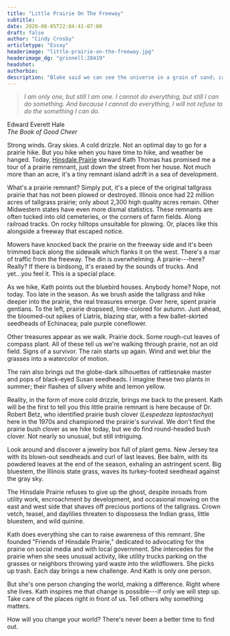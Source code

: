 ```yaml
---
title: "Little Prairie On The Freeway"
subtitle:
date: 2020-08-05T22:04:41-07:00
draft: false
author: "Cindy Crosby"
articletype: "Essay"
headerimage: "little-prairie-on-the-freeway.jpg"
headerimage_dg: "grinnell:28419"
headshot:
authorbio:
description: "Blake said we can see the universe in a grain of sand; can we see the prairie expanses of the past in a remnant on an Illinois highway?"
---
```


> *I am only one, but still I am one. I cannot do everything, but still I can do something. And because I cannot do everything, I will not refuse to do the something I can do.*

Edward Everett Hale  
*The Book of Good Cheer*

Strong winds. Gray skies. A cold drizzle. Not an optimal day to go for a
prairie hike. But you hike when you have time to hike, and weather be
hanged. Today, [Hinsdale Prairie](https://www.facebook.com/hinsdaleprairie) steward Kath Thomas has
promised me a tour of a prairie remnant, just down the street from her
house. Not much more than an acre, it's a tiny remnant island adrift in
a sea of development.

What's a prairie remnant? Simply put, it's a piece of the original
tallgrass prairie that has not been plowed or destroyed. Illinois once
had 22 million acres of tallgrass prairie; only about 2,300 high quality
acres remain. Other Midwestern states have even more dismal statistics.
These remnants are often tucked into old cemeteries, or the corners of
farm fields. Along railroad tracks. On rocky hilltops unsuitable for
plowing. Or, places like this alongside a freeway that escaped notice.

Mowers have knocked back the prairie on the freeway side and it's been
trimmed back along the sidewalk which flanks it on the west. There's a
roar of traffic from the freeway. The din is overwhelming. A
prairie---here? Really? If there is birdsong, it's erased by the sounds
of trucks. And yet...you feel it. This is a special place.

As we hike, Kath points out the bluebird houses. Anybody home? Nope, not
today. Too late in the season. As we brush aside the tallgrass and hike
deeper into the prairie, the real treasures emerge. Over here, spent
prairie gentians. To the left, prairie dropseed, lime-colored for
autumn. Just ahead, the bloomed-out spikes of Liatris, blazing star,
with a few ballet-skirted seedheads of Echinacea; pale purple
coneflower.

Other treasures appear as we walk. Prairie dock. Some rough-cut leaves
of compass plant. All of these tell us we're walking through prairie,
not an old field. Signs of a survivor. The rain starts up again. Wind
and wet blur the grasses into a watercolor of motion.

The rain also brings out the globe-dark silhouettes of rattlesnake
master and pops of black-eyed Susan seedheads. I imagine these two
plants in summer; their flashes of silvery white and lemon yellow.

Reality, in the form of more cold drizzle, brings me back to the
present. Kath will be the first to tell you this little prairie remnant
is here because of Dr. Robert Betz, who identified prairie bush clover
(*Lespedeza leptostachya*) here in the 1970s and championed the
prairie's survival. We don't find the prairie bush clover as we hike
today, but we do find round-headed bush clover. Not nearly so unusual,
but still intriguing.

Look around and discover a jewelry box full of plant gems. New Jersey
tea with its blown-out seedheads and curl of last leaves. Bee balm, with
its powdered leaves at the end of the season, exhaling an astringent
scent. Big bluestem, the Illinois state grass, waves its turkey-footed
seedhead against the gray sky.

The Hinsdale Prairie refuses to give up the ghost, despite inroads from
utility work, encroachment by development, and occasional mowing on the
east and west side that shaves off precious portions of the tallgrass.
Crown vetch, teasel, and daylilies threaten to dispossess the Indian
grass, little bluestem, and wild quinine.

Kath does everything she can to raise awareness of this remnant. She
founded "Friends of Hinsdale Prairie," dedicated to advocating for the
prairie on social media and with local government. She intercedes for
the prairie when she sees unusual activity, like utility trucks parking
on the grasses or neighbors throwing yard waste into the wildflowers.
She picks up trash. Each day brings a new challenge. And Kath is only
one person.

But she's one person changing the world, making a difference. Right
where she lives. Kath inspires me that change is possible---if only we
will step up. Take care of the places right in front of us. Tell others
why something matters.

How will you change your world? There's never been a better time to find
out.
